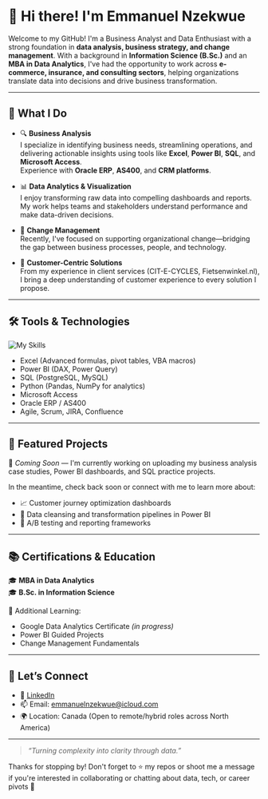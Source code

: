 # 👋 Hi there! I'm Emmanuel Nzekwue

Welcome to my GitHub! I'm a Business Analyst and Data Enthusiast with a strong foundation in **data analysis, business strategy, and change management**. With a background in **Information Science (B.Sc.)** and an **MBA in Data Analytics**, I've had the opportunity to work across **e-commerce, insurance, and consulting sectors**, helping organizations translate data into decisions and drive business transformation.

---

## 💼 What I Do

- 🔍 **Business Analysis**  
  I specialize in identifying business needs, streamlining operations, and delivering actionable insights using tools like **Excel**, **Power BI**, **SQL**, and **Microsoft Access**.  
  Experience with **Oracle ERP**, **AS400**, and **CRM platforms**.

- 📊 **Data Analytics & Visualization**  
  I enjoy transforming raw data into compelling dashboards and reports. My work helps teams and stakeholders understand performance and make data-driven decisions.

- 🤝 **Change Management**  
  Recently, I've focused on supporting organizational change—bridging the gap between business processes, people, and technology.  
  

- 🧭 **Customer-Centric Solutions**  
  From my experience in client services (CIT-E-CYCLES, Fietsenwinkel.nl), I bring a deep understanding of customer experience to every solution I propose.

---

## 🛠️ Tools & Technologies

![My Skills](https://skillicons.dev/icons?i=excel,sql,powerbi,python,github,azure,oracle)

- Excel (Advanced formulas, pivot tables, VBA macros)
- Power BI (DAX, Power Query)
- SQL (PostgreSQL, MySQL)
- Python (Pandas, NumPy for analytics)
- Microsoft Access
- Oracle ERP / AS400
- Agile, Scrum, JIRA, Confluence

---

## 📁 Featured Projects

🌟 *Coming Soon* — I'm currently working on uploading my business analysis case studies, Power BI dashboards, and SQL practice projects.

In the meantime, check back soon or connect with me to learn more about:

- 📈 Customer journey optimization dashboards  
- 🧾 Data cleansing and transformation pipelines in Power BI  
- 🧪 A/B testing and reporting frameworks

---

## 📚 Certifications & Education

🎓 **MBA in Data Analytics**  
🎓 **B.Sc. in Information Science**

📜 Additional Learning:
- Google Data Analytics Certificate *(in progress)*
- Power BI Guided Projects
- Change Management Fundamentals

---

## 🤝 Let’s Connect

- 💼 [LinkedIn](https://www.linkedin.com/in/emmanuel-nzekwue-mba-600b86184/)  
- 📫 Email: emmanuelnzekwue@icloud.com  
- 🌍 Location: Canada (Open to remote/hybrid roles across North America)  

---

> *“Turning complexity into clarity through data.”*

Thanks for stopping by! Don't forget to ⭐ my repos or shoot me a message if you're interested in collaborating or chatting about data, tech, or career pivots 🚀
